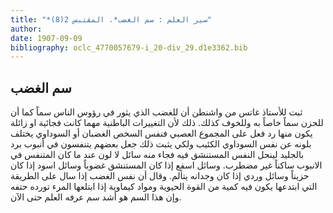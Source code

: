 ```yaml
---
title: "*سير العلم : سم الغضب*. المقتبس 2(8)"
author: 
date: 1907-09-09
bibliography: oclc_4770057679-i_20-div_29.d1e3362.bib
---
```




##  سم الغضب 


 ثبت للأستاذ غاتس من واشنطن أن للغضب الذي يثور في رؤوس الناس سماً كما أن للحزن سماً خاصاً به وللخوف كذلك. ذلك لأن التغييرات الباطنية مهما كانت فجائية او زائلة يكون منها رد فعل على المجموع العصبي فنفس السخص الغضبان أو السوداوي يختلف بلونه عن نفس السوداوي الكئيب ولكي يثبت ذلك جعل بعضهم يتنفسون في أنبوب   برد بالجليد لينحل النفس المستنشق فيه فجاء منه سائل لا لون عند ما كان المتنفس في الانبوب   ساكناً غير مضطرب. وسائل اسفع إذا كان المستنشق غضوباً وسائل اسود إذا كان حزيناً وسائل وردي إذا كان وجدانه يتألم. وقال أن نفس الغضب إذا سال على الطريقة التي ابتدعها يكون فيه كمية من القوة الحيوية ومواد كيماوية إذا ابتلعها المرء تورده حتفه وإن هذا السم هو أشد سم عرفه العلم حتى الآن. 
